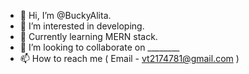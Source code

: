 - 👋 Hi, I’m @BuckyAlita.
- 👀 I’m interested in developing.
- 🌱 Currently learning MERN stack.
- 💞️ I’m looking to collaborate on ________
- 📫 How to reach me ( Email - vt2174781@gmail.com )

<!---
BuckyAlita/BuckyAlita is a ✨ special ✨ repository because its `README.md` (this file) appears on your GitHub profile.
You can click the Preview link to take a look at your changes.
--->
